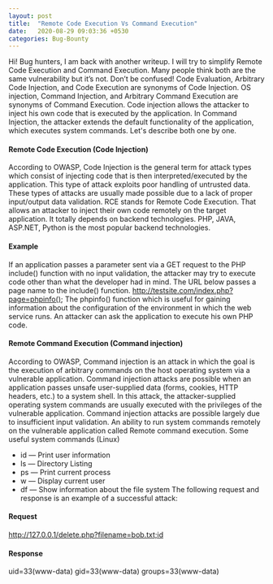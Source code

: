 ```yaml
---
layout: post
title:  "Remote Code Execution Vs Command Execution"
date:   2020-08-29 09:03:36 +0530
categories: Bug-Bounty
---
```


Hi! Bug hunters, I am back with another writeup. I will try to simplify Remote Code Execution and Command Execution. Many people think both are the same vulnerability but it’s not.
Don’t be confused! Code Evaluation, Arbitrary Code Injection, and Code Execution are synonyms of Code Injection. OS injection, Command Injection, and Arbitrary Command Execution are synonyms of Command Execution.
Code injection allows the attacker to inject his own code that is executed by the application. In Command Injection, the attacker extends the default functionality of the application, which executes system commands. Let's describe both one by one.
#### Remote Code Execution (Code Injection)
According to OWASP, Code Injection is the general term for attack types which consist of injecting code that is then interpreted/executed by the application. This type of attack exploits poor handling of untrusted data. These types of attacks are usually made possible due to a lack of proper input/output data validation. RCE stands for Remote Code Execution. That allows an attacker to inject their own code remotely on the target application. It totally depends on backend technologies. PHP, JAVA, ASP.NET, Python is the most popular backend technologies.

#### Example
If an application passes a parameter sent via a GET request to the PHP include() function with no input validation, the attacker may try to execute code other than what the developer had in mind.
The URL below passes a page name to the include() function.
http://testsite.com/index.php?page=phpinfo();
The phpinfo() function which is useful for gaining information about the configuration of the environment in which the web service runs. An attacker can ask the application to execute his own PHP code.

#### Remote Command Execution (Command injection)
According to OWASP, Command injection is an attack in which the goal is the execution of arbitrary commands on the host operating system via a vulnerable application. Command injection attacks are possible when an application passes unsafe user-supplied data (forms, cookies, HTTP headers, etc.) to a system shell. In this attack, the attacker-supplied operating system commands are usually executed with the privileges of the vulnerable application. Command injection attacks are possible largely due to insufficient input validation. An ability to run system commands remotely on the vulnerable application called Remote command execution.
Some useful system commands (Linux)
* id — Print user information
* ls — Directory Listing
* ps — Print current process
* w — Display current user
* df — Show information about the file system
The following request and response is an example of a successful attack:
#### Request
http://127.0.0.1/delete.php?filename=bob.txt;id
#### Response
uid=33(www-data) gid=33(www-data) groups=33(www-data)
